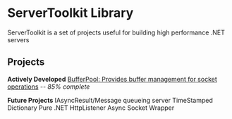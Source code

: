ServerToolkit Library
=====================
ServerToolkit is a set of projects useful for building high performance .NET servers

Projects
--------

**Actively Developed**
[BufferPool: Provides buffer management for socket operations](https://github.com/tenor/ServerToolkit/tree/master/BufferPool) *-- 85% complete*

**Future Projects**
IAsyncResult/Message queueing server
TimeStamped Dictionary
Pure .NET HttpListener
Async Socket Wrapper
